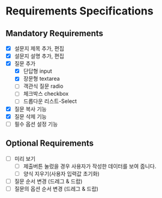 # Requirements Specifications

## Mandatory Requirements
- [x] 설문지 제목 추가, 편집
- [x] 설문지 설명 추가, 편집
- [x] 질문 추가
    - [x] 단답형 input
    - [x] 장문형 textarea
    - [ ] 객관식 질문 radio
    - [ ] 체크박스 checkbox
    - [ ] 드롭다운 리스트-Select
- [x] 질문 복사 기능
- [x] 질문 삭제 기능
- [ ] 필수 옵션 설정 기능

## Optional Requirements

- [ ] 미리 보기 
    - [ ] 제출버튼 눌렀을 경우 사용자가 작성한 데이터를 보여 줍니다. 
    - [ ] 양식 지우기(사용자 입력값 초기화)
- [ ] 질문 순서 변경 (드레그 & 드랍) 
- [ ] 질문의 옵션 순서 변경 (드레그 & 드랍)